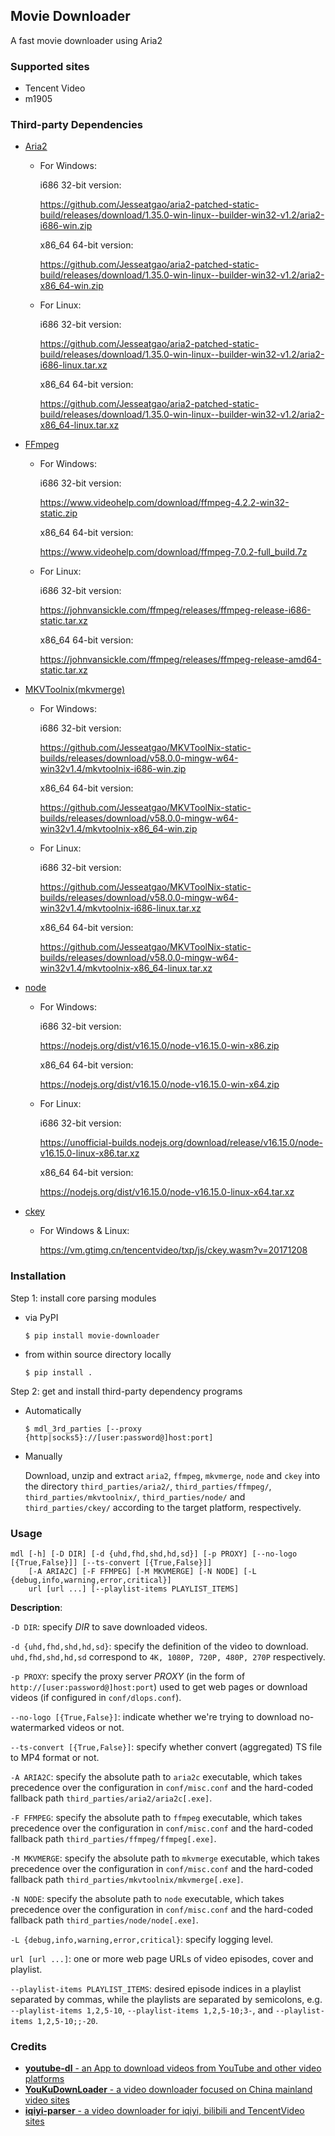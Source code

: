 ## Movie Downloader
A fast movie downloader using Aria2

### Supported sites
* Tencent Video
* m1905

### Third-party Dependencies
* [Aria2](https://github.com/Jesseatgao/aria2-patched-static-build)
    * For Windows:
    
        i686 32-bit version:
    
        https://github.com/Jesseatgao/aria2-patched-static-build/releases/download/1.35.0-win-linux--builder-win32-v1.2/aria2-i686-win.zip
        
        x86_64 64-bit version:
        
        https://github.com/Jesseatgao/aria2-patched-static-build/releases/download/1.35.0-win-linux--builder-win32-v1.2/aria2-x86_64-win.zip
    * For Linux:
    
        i686 32-bit version:
        
        https://github.com/Jesseatgao/aria2-patched-static-build/releases/download/1.35.0-win-linux--builder-win32-v1.2/aria2-i686-linux.tar.xz

        x86_64 64-bit version:
        
        https://github.com/Jesseatgao/aria2-patched-static-build/releases/download/1.35.0-win-linux--builder-win32-v1.2/aria2-x86_64-linux.tar.xz
        
* [FFmpeg](https://ffmpeg.org/download.html)
    * For Windows:
    
        i686 32-bit version:
    
        https://www.videohelp.com/download/ffmpeg-4.2.2-win32-static.zip
        
        x86_64 64-bit version:
        
        https://www.videohelp.com/download/ffmpeg-7.0.2-full_build.7z
    * For Linux:
    
        i686 32-bit version:
        
        https://johnvansickle.com/ffmpeg/releases/ffmpeg-release-i686-static.tar.xz

        x86_64 64-bit version:
        
        https://johnvansickle.com/ffmpeg/releases/ffmpeg-release-amd64-static.tar.xz
        
* [MKVToolnix(mkvmerge)](https://github.com/Jesseatgao/MKVToolNix-static-builds)
    * For Windows:
    
        i686 32-bit version:
    
        https://github.com/Jesseatgao/MKVToolNix-static-builds/releases/download/v58.0.0-mingw-w64-win32v1.4/mkvtoolnix-i686-win.zip
        
        x86_64 64-bit version:
        
        https://github.com/Jesseatgao/MKVToolNix-static-builds/releases/download/v58.0.0-mingw-w64-win32v1.4/mkvtoolnix-x86_64-win.zip
    * For Linux:
    
        i686 32-bit version:
        
        https://github.com/Jesseatgao/MKVToolNix-static-builds/releases/download/v58.0.0-mingw-w64-win32v1.4/mkvtoolnix-i686-linux.tar.xz

        x86_64 64-bit version:
        
        https://github.com/Jesseatgao/MKVToolNix-static-builds/releases/download/v58.0.0-mingw-w64-win32v1.4/mkvtoolnix-x86_64-linux.tar.xz
        
* [node](https://nodejs.org)
    * For Windows:
    
        i686 32-bit version:
    
        https://nodejs.org/dist/v16.15.0/node-v16.15.0-win-x86.zip
        
        x86_64 64-bit version:
        
        https://nodejs.org/dist/v16.15.0/node-v16.15.0-win-x64.zip
    * For Linux:
    
        i686 32-bit version:
        
        https://unofficial-builds.nodejs.org/download/release/v16.15.0/node-v16.15.0-linux-x86.tar.xz

        x86_64 64-bit version:
        
        https://nodejs.org/dist/v16.15.0/node-v16.15.0-linux-x64.tar.xz
        
* [ckey](https://vm.gtimg.cn/tencentvideo/txp/js/ckey.wasm?v=20171208)
    * For Windows & Linux:
    
        https://vm.gtimg.cn/tencentvideo/txp/js/ckey.wasm?v=20171208

### Installation
Step 1: install core parsing modules
* via PyPI

    `$ pip install movie-downloader`

* from within source directory locally

    `$ pip install .`

Step 2: get and install third-party dependency programs
* Automatically

  `$ mdl_3rd_parties [--proxy {http|socks5}://[user:password@]host:port]`

* Manually

  Download, unzip and extract `aria2`, `ffmpeg`, `mkvmerge`, `node` and `ckey` into the directory
 `third_parties/aria2/`, `third_parties/ffmpeg/`, `third_parties/mkvtoolnix/`, `third_parties/node/` and `third_parties/ckey/`
 according to the target platform, respectively.

### Usage
```
mdl [-h] [-D DIR] [-d {uhd,fhd,shd,hd,sd}] [-p PROXY] [--no-logo [{True,False}]] [--ts-convert [{True,False}]]
    [-A ARIA2C] [-F FFMPEG] [-M MKVMERGE] [-N NODE] [-L {debug,info,warning,error,critical}]
    url [url ...] [--playlist-items PLAYLIST_ITEMS]
```

**Description**:

`-D DIR`: specify _DIR_ to save downloaded videos.

`-d {uhd,fhd,shd,hd,sd}`: specify the definition of the video to download. `uhd,fhd,shd,hd,sd` correspond to `4K, 1080P, 720P, 480P, 270P` respectively.

`-p PROXY`: specify the proxy server _PROXY_ (in the form of `http://[user:password@]host:port`)
    used to get web pages or download videos (if configured in `conf/dlops.conf`).

`--no-logo [{True,False}]`: indicate whether we're trying to download no-watermarked videos or not.

`--ts-convert [{True,False}]`: specify whether convert (aggregated) TS file to MP4 format or not.

`-A ARIA2C`: specify the absolute path to `aria2c` executable, which takes precedence over the configuration in `conf/misc.conf`
    and the hard-coded fallback path `third_parties/aria2/aria2c[.exe]`.

`-F FFMPEG`: specify the absolute path to `ffmpeg` executable, which takes precedence over the configuration in `conf/misc.conf`
    and the hard-coded fallback path `third_parties/ffmpeg/ffmpeg[.exe]`.

`-M MKVMERGE`: specify the absolute path to `mkvmerge` executable, which takes precedence over the configuration in `conf/misc.conf`
    and the hard-coded fallback path `third_parties/mkvtoolnix/mkvmerge[.exe]`.

`-N NODE`: specify the absolute path to `node` executable, which takes precedence over the configuration in `conf/misc.conf`
    and the hard-coded fallback path `third_parties/node/node[.exe]`.

`-L {debug,info,warning,error,critical}`: specify logging level.

`url [url ...]`: one or more web page URLs of video episodes, cover and playlist.

`--playlist-items PLAYLIST_ITEMS`: desired episode indices in a playlist separated by commas, while the playlists are separated by semicolons,
    e.g. `--playlist-items 1,2,5-10`, `--playlist-items 1,2,5-10;3-`, and `--playlist-items 1,2,5-10;;-20`.

### Credits
* [**youtube-dl** - an App to download videos from YouTube and other video platforms](https://github.com/ytdl-org/youtube-dl)
* [**YouKuDownLoader** - a video downloader focused on China mainland video sites](https://github.com/SeaHOH/ykdl)
* [**iqiyi-parser** - a video downloader for iqiyi, bilibili and TencentVideo sites](https://github.com/ZSAIm/iqiyi-parser)